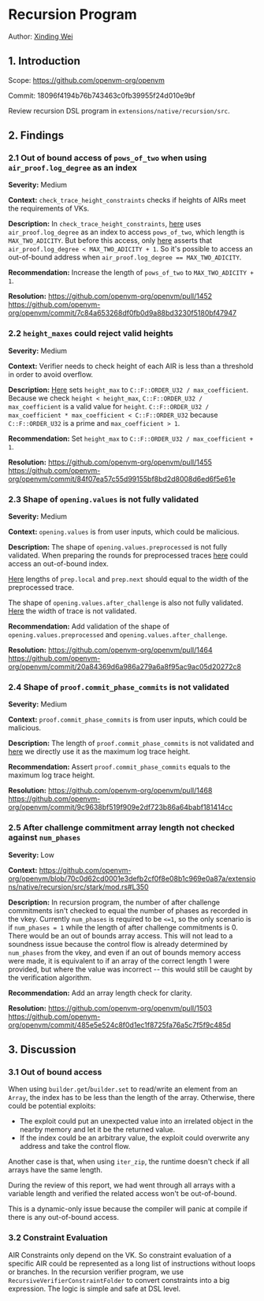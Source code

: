 # Recursion Program

Author: [Xinding Wei](https://github.com/nyunyunyunyu)

## 1. Introduction

Scope: https://github.com/openvm-org/openvm

Commit: 18096f4194b76b743463c0fb39955f24d010e9bf

Review recursion DSL program in `extensions/native/recursion/src`.

## 2. Findings

### 2.1 Out of bound access of `pows_of_two` when using `air_proof.log_degree` as an index

**Severity:** Medium

**Context:** 
`check_trace_height_constraints` checks if heights of AIRs meet the requirements of VKs.

**Description:** 
In `check_trace_height_constraints`, [here](https://github.com/openvm-org/openvm/blob/18096f4194b76b743463c0fb39955f24d010e9bf/extensions/native/recursion/src/stark/mod.rs#L812) uses `air_proof.log_degree` as an index to access `pows_of_two`, which length is `MAX_TWO_ADICITY`. But before this access,
only [here](https://github.com/openvm-org/openvm/blob/18096f4194b76b743463c0fb39955f24d010e9bf/extensions/native/recursion/src/stark/mod.rs#L177) asserts that `air_proof.log_degree < MAX_TWO_ADICITY + 1`. So it's possible to access an out-of-bound address when `air_proof.log_degree == MAX_TWO_ADICITY`.

**Recommendation:** 
Increase the length of `pows_of_two` to `MAX_TWO_ADICITY + 1`.

**Resolution:** https://github.com/openvm-org/openvm/pull/1452
https://github.com/openvm-org/openvm/commit/7c84a653268df0fb0d9a88bd3230f5180bf47947

### 2.2 `height_maxes` could reject valid heights

**Severity:** Medium

**Context:** 
Verifier needs to check height of each AIR is less than a threshold in order to avoid overflow.

**Description:** 
[Here](https://github.com/openvm-org/openvm/blob/18096f4194b76b743463c0fb39955f24d010e9bf/extensions/native/recursion/src/view.rs#L91) sets `height_max` to `C::F::ORDER_U32 / max_coefficient`. 
Because we check `height < height_max`, `C::F::ORDER_U32 / max_coefficient` is a valid value for `height`.
`C::F::ORDER_U32 / max_coefficient * max_coefficient < C::F::ORDER_U32` because `C::F::ORDER_U32` is a prime and
`max_coefficient > 1`.

**Recommendation:** 
Set `height_max` to `C::F::ORDER_U32 / max_coefficient + 1`. 

**Resolution:** https://github.com/openvm-org/openvm/pull/1455
https://github.com/openvm-org/openvm/commit/84f07ea57c55d99155bf8bd2d8008d6ed6f5e61e

### 2.3 Shape of `opening.values` is not fully validated

**Severity:** Medium

**Context:** 
`opening.values` is from user inputs, which could be malicious.

**Description:** 
The shape of `opening.values.preprocessed` is not fully validated. When preparing the rounds for preprocessed traces [here](https://github.com/openvm-org/openvm/blob/18096f4194b76b743463c0fb39955f24d010e9bf/extensions/native/recursion/src/stark/mod.rs#L405) could access an out-of-bound index.

[Here](https://github.com/openvm-org/openvm/blob/18096f4194b76b743463c0fb39955f24d010e9bf/extensions/native/recursion/src/stark/mod.rs#L413) lengths of `prep.local` and `prep.next` should equal to the width of the preprocessed trace. 

The shape of `opening.values.after_challenge` is also not fully validated. [Here](https://github.com/openvm-org/openvm/blob/18096f4194b76b743463c0fb39955f24d010e9bf/extensions/native/recursion/src/stark/mod.rs#L554) the width of trace is not validated.

**Recommendation:** 
Add validation of the shape of `opening.values.preprocessed` and `opening.values.after_challenge`.

**Resolution:** 
https://github.com/openvm-org/openvm/pull/1464
https://github.com/openvm-org/openvm/commit/20a84369d6a986a279a6a8f95ac9ac05d20272c8

### 2.4 Shape of `proof.commit_phase_commits` is not validated

**Severity:** Medium

**Context:** 
`proof.commit_phase_commits` is from user inputs, which could be malicious.

**Description:** 
The length of `proof.commit_phase_commits` is not validated and [here](https://github.com/openvm-org/openvm/blob/18096f4194b76b743463c0fb39955f24d010e9bf/extensions/native/recursion/src/fri/two_adic_pcs.rs#L125) we directly use it as the maximum log trace height.

**Recommendation:** 
Assert `proof.commit_phase_commits` equals to the maximum log trace height.

**Resolution:** 
https://github.com/openvm-org/openvm/pull/1468
https://github.com/openvm-org/openvm/commit/9c9638bf519f909e2df723b86a64babf181414cc

### 2.5 After challenge commitment array length not checked against `num_phases`

**Severity:** Low

**Context:** https://github.com/openvm-org/openvm/blob/70c0d62cd0001e3defb2cf0f8e08b1c969e0a87a/extensions/native/recursion/src/stark/mod.rs#L350

**Description:**
In recursion program, the number of after challenge commitments isn't checked to equal the number of phases as recorded in the vkey. 
Currently `num_phases` is required to be `<=1`, so the only scenario is if `num_phases = 1` while the length of after challenge commitments is 0.
There would be an out of bounds array access. This will not lead to a soundness issue because the control flow is already determined by `num_phases` from the vkey, and even if an out of bounds memory access were made, it is equivalent to if an array of the correct length 1 were provided, but where the value was incorrect -- this would still be caught by the verification algorithm.

**Recommendation:**
Add an array length check for clarity.

**Resolution:** https://github.com/openvm-org/openvm/pull/1503
https://github.com/openvm-org/openvm/commit/485e5e524c8f0d1ec1f8725fa76a5c7f5f9c485d

## 3. Discussion

### 3.1 Out of bound access

When using `builder.get`/`builder.set` to read/write an element from an `Array`, the index has to be less than the length of the array. Otherwise, there could be potential exploits:
- The exploit could put an unexpected value into an irrelated object in the nearby memory and let it be the returned value.
- If the index could be an arbitrary value, the exploit could overwrite any address and take the control flow.

Another case is that, when using `iter_zip`, the runtime doesn't check if all arrays have the same length. 

During the review of this report, we had went through all arrays with a variable length and verified the 
related access won't be out-of-bound.

This is a dynamic-only issue because the compiler will panic at compile if there is any out-of-bound access.

### 3.2 Constraint Evaluation

AIR Constraints only depend on the VK. So constraint evaluation of a specific AIR could be represented as a long list of 
instructions without loops or branches. In the recursion verifier program, we use `RecursiveVerifierConstraintFolder` to
convert constraints into a big expression. The logic is simple and safe at DSL level.
